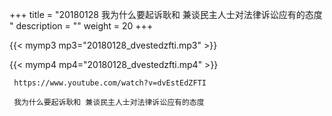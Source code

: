 +++
title = "20180128  我为什么要起诉耿和 兼谈民主人士对法律诉讼应有的态度 "
description = ""
weight = 20
+++

{{< mymp3 mp3="20180128_dvestedzfti.mp3" >}}

{{< mymp4 mp4="20180128_dvestedzfti.mp4" >}}

     https://www.youtube.com/watch?v=dvEstEdZFTI 
     
     我为什么要起诉耿和 兼谈民主人士对法律诉讼应有的态度 
